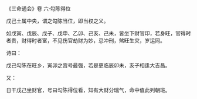 《三命通会》卷 六·勾陈得位

戊己土属中央，谓之勾陈当位，即当权之义。

如戊寅、戊辰、戊子、戊申、乙卯、己亥、己未，皆坐下财官印，若身旺，官得时者贵，财得时者富，不见伤官劫财为妙，忌冲刑，煞旺生灾，岁运同。

诗曰：

戊己勾陈在旺乡，寅卯之宫号最强，若是更临辰卯未，亥子相逢大吉昌。

又：

日干戊己坐财官，号曰勾陈得位看，知有大财分瑞气，命中值此列朝班。

